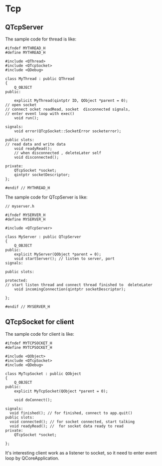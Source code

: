 # Tcp

## QTcpServer

The sample code for thread is like:

```
#ifndef MYTHREAD_H
#define MYTHREAD_H

#include <QThread>
#include <QTcpSocket>
#include <QDebug>

class MyThread : public QThread
{
    Q_OBJECT
public:

    explicit MyThread(qintptr ID, QObject *parent = 0);
// open socket
// connect ocket readRead, socket  disconnected signals, 
// enter event loop with exec()
    void run();

signals:
    void error(QTcpSocket::SocketError socketerror);
    
public slots:
// read data and write data
    void readyRead();
	// when disconnected , deleteLater self
    void disconnected();

private:
    QTcpSocket *socket;
    qintptr socketDescriptor;
};

#endif // MYTHREAD_H

```

The sample code for QTcpServer is like:

```
// myserver.h

#ifndef MYSERVER_H
#define MYSERVER_H

#include <QTcpServer>

class MyServer : public QTcpServer
{
    Q_OBJECT
public:
    explicit MyServer(QObject *parent = 0);
    void startServer(); // listen to server, port
signals:
    
public slots:
    
protected:
// start listen thread and connect thread finished to  deleteLater
    void incomingConnection(qintptr socketDescriptor);
     
};

#endif // MYSERVER_H

```

## QTcpSocket for client

The sample code for client is like:

```
#ifndef MYTCPSOCKET_H
#define MYTCPSOCKET_H

#include <QObject>
#include <QTcpSocket>
#include <QDebug>

class MyTcpSocket : public QObject
{
    Q_OBJECT
public:
    explicit MyTcpSocket(QObject *parent = 0);
    
    void doConnect();

signals:
  void finished(); // for finished, connect to app.quit()
public slots:
  void connected(); // for socket connected, start talking
  void readyRead(); //  for socket data ready to read
private:
    QTcpSocket *socket;
    
};

```

It's interesting client work as a listener to socket, so it need to enter event loop by QCoreApplication.
